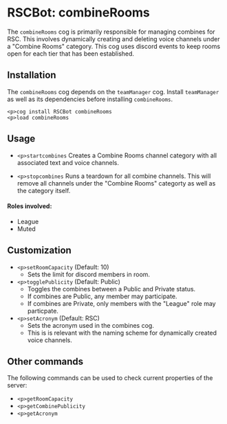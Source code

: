 # RSCBot: combineRooms

The `combineRooms` cog is primarily responsible for managing combines for RSC. This involves dynamically creating and deleting voice channels under a "Combine Rooms" category. This cog uses discord events to keep rooms open for each tier that has been established.

## Installation

The `combineRooms` cog depends on the `teamManager` cog. Install `teamManager` as well as its dependencies before installing `combineRooms`.

```
<p>cog install RSCBot combineRooms
<p>load combineRooms
```

## Usage

- `<p>startcombines`
  Creates a Combine Rooms channel category with all associated text and voice channels.

- `<p>stopcombines`
  Runs a teardown for all combine channels. This will remove all channels under the "Combine Rooms" categorty as well as the category itself.

#### Roles involved:
- League
- Muted

## Customization

- `<p>setRoomCapacity` (Default: 10)
  - Sets the limit for discord members in room.
- `<p>togglePublicity` (Default: Public)
  - Toggles the combines between a Public and Private status.
  - If combines are Public, any member may participate.
  - If combines are Private, only members with the "League" role may particpate.
- `<p>setAcronym` (Default: RSC)
  - Sets the acronym used in the combines cog.
  - This is is relevant with the naming scheme for dynamically created voice channels.

## Other commands

The following commands can be used to check current properties of the server:
- `<p>getRoomCapacity`
- `<p>getCombinePublicity`
- `<p>getAcronym`
